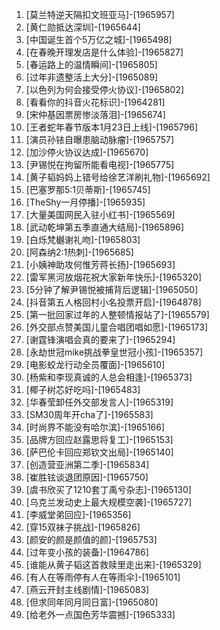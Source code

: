 
1. [莫兰特逆天隔扣文班亚马]-[1965957]
1. [黄仁勋抵达深圳]-[1965644]
1. [中国诞生首个5万亿之城]-[1965498]
1. [在春晚开理发店是什么体验]-[1965827]
1. [春运路上的温情瞬间]-[1965805]
1. [过年非遗整活上大分]-[1965089]
1. [以色列为何会接受停火协议]-[1965802]
1. [看看你的抖音火花标识]-[1964281]
1. [宋仲基因票房惨淡落泪]-[1965674]
1. [王者蛇年春节版本1月23日上线]-[1965796]
1. [演员孙铱自曝患脑动脉瘤]-[1965757]
1. [加沙停火协议达成]-[1965670]
1. [尹锡悦在拘留所能看电视]-[1965775]
1. [黄子韬妈妈上错号给徐艺洋刷礼物]-[1965692]
1. [巴塞罗那5:1贝蒂斯]-[1965745]
1. [TheShy一月停播]-[1965935]
1. [大量美国网民入驻小红书]-[1965569]
1. [武动乾坤第五季直通大结局]-[1965896]
1. [白烁梵樾谢礼吻]-[1965803]
1. [阿森纳2:1热刺]-[1965685]
1. [小姨神助攻何惟芳蒋长扬]-[1965693]
1. [雷军黑河放烟花祝大家新年快乐]-[1965320]
1. [5分钟了解尹锡悦被捕背后逻辑]-[1965050]
1. [抖音第五人格回村小名投票开启]-[1964878]
1. [第一批回家过年的人整顿情报站了]-[1965579]
1. [外交部点赞美国儿童合唱团唱如愿]-[1965173]
1. [谢霆锋演唱会真的要来了]-[1965294]
1. [永劫世冠mike挑战拳皇世冠小孩]-[1965357]
1. [电影蛟龙行动全员覆面]-[1965610]
1. [杨紫和李现真诚的人总会相逢]-[1965373]
1. [椰子树芯好吃吗]-[1965483]
1. [华春莹卸任外交部发言人]-[1965319]
1. [SM30周年开cha了]-[1965583]
1. [时尚界不能没有哈尔滨]-[1965166]
1. [品牌方回应赵露思将复工]-[1965153]
1. [萨巴伦卡回应郑钦文出局]-[1965140]
1. [创造营亚洲第二季]-[1965834]
1. [崔胜铉谈退团原因]-[1965750]
1. [虞书欣买了1210套丁禹兮杂志]-[1965130]
1. [乌克兰发动史上最大规模空袭]-[1965727]
1. [李威堂弟回应]-[1965356]
1. [穿15双袜子挑战]-[1965826]
1. [颜安的颜是颜值的颜]-[1965753]
1. [过年变小孩的装备]-[1964786]
1. [谁能从黄子韬这首救赎里走出来]-[1965329]
1. [有人在等雨停有人在等雨伞]-[1965101]
1. [燕云开封主线剧情]-[1965083]
1. [但求同年同月同日富]-[1965080]
1. [给老外一点国色芳华震撼]-[1965333]